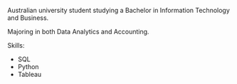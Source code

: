 Australian university student studying a Bachelor in Information Technology and Business. 

Majoring in both Data Analytics and Accounting.

Skills:
- SQL
- Python
- Tableau
